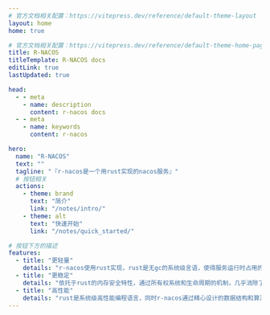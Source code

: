 ```yaml
---
# 官方文档相关配置：https://vitepress.dev/reference/default-theme-layout
layout: home
home: true

# 官方文档相关配置：https://vitepress.dev/reference/default-theme-home-page
title: R-NACOS
titleTemplate: R-NACOS docs
editLink: true
lastUpdated: true

head:
  - - meta
    - name: description
      content: r-nacos docs
  - - meta
    - name: keywords
      content: r-nacos 

hero:
  name: "R-NACOS"
  text: ""
  tagline: "『r-nacos是一个用rust实现的nacos服务』"
  # 按钮相关
  actions:
    - theme: brand
      text: "简介"
      link: "/notes/intro/"  
    - theme: alt
      text: "快速开始"
      link: "/notes/quick_started/"

# 按钮下方的描述
features:
  - title: "更轻量"
    details: "r-nacos使用rust实现，rust是无gc的系统级言语，使得服务运行时占用的内存和CPU资源更少。演示系统中接入接近5千个配置，450个服务实例，服务使用的内存在15M左右。"
  - title: "更稳定"
    details: "依托于rust的内存安全特性，通过所有权系统和生命周期的机制，几乎消除了空指针引用、悬挂指针、数据竞争和内存泄漏等常见的内存错误。r-nacos基本没有遇到过内存相关问题，可以长时间稳定运行。从用户的实际反馈情况来看，也确实基本没有遇到过非功能性问题。"
  - title: "高性能"
    details: "rust是系统级高性能编程语言，同时r-nacos通过精心设计的数据结构和算法。这使得它能够在支持大规模的数据时，同时保持较高的性能。"  
---
```





